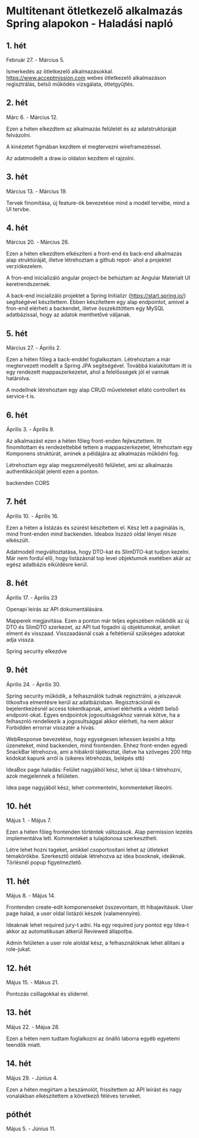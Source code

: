 # Multitenant ötletkezelő alkalmazás Spring alapokon - Haladási napló

## 1. hét

Február 27. - Március 5.

Ismerkedés az ötletkezelő alkalmazásokkal. <br>
https://www.acceptmission.com webes ötletkezelő alkalmazáson regisztrálás, belső működés vizsgálata, ötletgyűjtés.

## 2. hét

Márc 6. - Március 12.

Ezen a héten elkezdtem az alkalmazás felületét és az adatstruktúráját felvázolni.

A kinézetet figmában kezdtem el megtervezni wireframezéssel.

Az adatmodellt a draw.io oldalon kezdtem el rajzolni.

## 3. hét

Március 13. - Március 19.

Tervek finomítása, új feature-ök bevezetése mind a modell tervébe, mind a UI tervbe.

## 4. hét

Március 20. - Március 26.

Ezen a héten elkezdtem elkészíteni a front-end és back-end alkalmazás alap struktúráját, illetve létrehoztam a github repot- ahol a projektet verziókezelem.

A fron-end inicializáló angular project-be behúztam az Angular Materialt UI keretrendszernek.

A back-end inicializáló projektet a Spring Initializr (https://start.spring.io/) segítségével készítettem. Ebben készítettem egy alap endpointot, amivel a fron-end elérheti a backendet, illetve összekötöttem egy MySQL adatbázissal, hogy az adatok menthetővé váljanak.

## 5. hét

Március 27. - Április 2.

Ezen a héten főleg a back-enddel foglalkoztam. Létrehoztam a már megtervezett modellt a Spring JPA segítségével. Továbbá kialakítottam itt is egy rendezett mappaszerkezetet, ahol a felelősségek jól el vannak határolva.

A modellnek létrehoztam egy alap CRUD műveleteket ellátó controllert és service-t is.

## 6. hét

Április 3. - Április 9.

Az alkalmazást ezen a héten főleg front-enden fejlesztettem. Itt finomítottam és rendezettebbé tettem a mappaszerkezetet, létrehoztam egy Komponens struktúrát, aminek a példájára az alkalmazás működni fog.

Létrehoztam egy alap megszemélyesítő felületet, ami az alkalmazás authentikációját jelenti ezen a ponton.

backenden CORS

## 7. hét

Április 10. - Április 16.

Ezen a héten a listázás és szúrést készítettem el. Kész lett a paginálás is, mind front-enden mind backenden. Ideabox liszázó oldal lényei része elkészült.

Adatmodell megváltoztatása, hogy DTO-kat és SlimDTO-kat tudjon kezelni. Már nem fordul elő, hogy listázásnál top level objektumok esetében akár az egész adatbázis elküldésre kerül.

## 8. hét

Április 17. - Április 23

Openapi leírás az API dokumentálására.

Mapperek megjavítása. Ezen a ponton már teljes egészében működik az új DTO és SlimDTO szerkezet, az API tud fogadni új objektumokat, amiket elment és visszaad. Visszaadásnál csak a feltétlenül szükséges adatokat adja vissza.

Spring security elkezdve

## 9. hét

Április 24. - Április 30.

Spring security működik, a felhasználók tudnak regisztrálni, a jelszavuk titkosítva elmentésre kerül az adatbázisban. Regisztrációnál és bejelentkezésnél access tokentkapnak, amivel elérhetik a védett belső endpoint-okat. Egyes endpointok jogosultságokhoz vannak kötve, ha a felhasznló rendelkezik a jogosultsággal akkor elérheti, ha nem akkor Forbidden errorrar visszatér a hívás.

WebResponse bevezetése, hogy egységesen lehessen kezelni a http üzeneteket, mind backenden, mind frontenden. Ehhez front-enden egyedi SnackBar létrehozva, ami a hibákról tájékoztat, illetve ha szöveges 200 http kódokat kapunk arról is (sikeres létrehozás, belépés stb)

IdeaBox page haladás: Felület nagyjából kész, lehet új Idea-t létrehozni, azok megjelennek a felületen.

Idea page nagyjából kész, lehet commentelni, kommenteket likeolni.

## 10. hét

Május 1. - Május 7.

Ezen a héten főleg frontenden történtek változások. Alap permission lezelés implementálva lett. Kommenteket a tulajdonosa szerkesztheti.

Létre lehet hozni tageket, amikkel csoportosítani lehet az ütleteket témakörökbe. Szerkesztő oldalak létrehozva az idea boxoknak, ideáknak. Törlésnél popup figyelmeztető.

## 11. hét

Május 8. - Május 14.

Frontenden create-edit komponenseket összevontam, itt hibajavítások.
User page halad, a user oldal listázói készek (valamennyire).

Ideaknak lehet required jury-t adni. Ha egy required jury pontoz egy Idea-t akkor az automatikusan átkerül Reviewed állapotba.

Admin felületen a user role aloldal kész, a felhasználóknak lehet állítani a role-jukat.

## 12. hét

Május 15. - Mákus 21.

Pontozás csillagokkal és sliderrel.

## 13. hét

Május 22. - Májua 28.

Ezen a héten nem tudtam foglalkozni az önálló laborra egyéb egyetemi teendők miatt.

## 14. hét

Május 29. - Június 4.

Ezen a héten megírtam a beszámolót, frissítettem az API leírást és nagy vonalakban elkészítettem a következő féléves terveket.

## póthét

Május 5. - Június 11.
